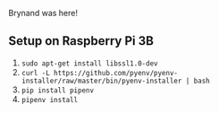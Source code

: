 Brynand was here!

## Setup on Raspberry Pi 3B

1. `sudo apt-get install libssl1.0-dev`
1. `curl -L https://github.com/pyenv/pyenv-installer/raw/master/bin/pyenv-installer | bash`
1. `pip install pipenv`
1. `pipenv install`
